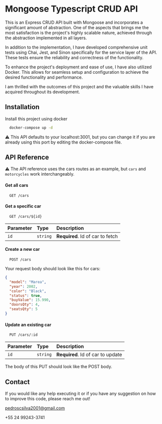 
# Mongoose Typescript CRUD API

This is an Express CRUD API built with Mongoose and incorporates a significant amount of abstraction. One of the aspects that brings me the most satisfaction is the project's highly scalable nature, achieved through the abstraction implemented in all layers.

In addition to the implementation, I have developed comprehensive unit tests using Chai, Jest, and Sinon specifically for the service layer of the API. These tests ensure the reliability and correctness of the functionality.

To enhance the project's deployment and ease of use, I have also utilized Docker. This allows for seamless setup and configuration to achieve the desired functionality and performance.

I am thrilled with the outcomes of this project and the valuable skills I have acquired throughout its development.
## Installation

Install this project using docker

```bash
  docker-compose up -d
```

⚠️ This API defaults to your localhost:3001, but you can change it if you are already using this port by editing the docker-compose file.

    
## API Reference

⚠️ The API reference uses the cars routes as an example, but `cars` and `motorcycles` work interchangeably. 

#### Get all cars

```http
  GET /cars
```

#### Get a specific car

```http
  GET /cars/${id}
```

| Parameter | Type     | Description                       |
| :-------- | :------- | :-------------------------------- |
| `id`      | `string` | **Required**. Id of car to fetch |

#### Create a new car

```http
  POST /cars
```

Your request body should look like this for cars:

```json
{
  "model": "Marea",
  "year": 2002,
  "color": "Black",
  "status": true,
  "buyValue": 15.990,
  "doorsQty": 4,
  "seatsQty": 5
}
```

#### Update an existing car

```http
  PUT /cars/:id
```

| Parameter | Type     | Description                       |
| :-------- | :------- | :-------------------------------- |
| `id`      | `string` | **Required**. Id of car to update |


The body of this PUT should look like the POST body.
## Contact

If you would like any help executing it or if you have any suggestion on how to improve this code, please reach me out!

pedroscsilva2001@gmail.com

+55 24 99243-3741
